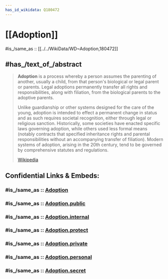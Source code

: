 ```yaml
---
has_id_wikidata: Q180472
---
```


# [[Adoption]] 

#is_/same_as :: [[../../WikiData/WD~Adoption,180472]] 

## #has_/text_of_/abstract 

> **Adoption** is a process whereby a person assumes the parenting of another, usually a child, from that person's biological or legal parent or parents. Legal adoptions permanently transfer all rights and responsibilities, along with filiation, from the biological parents to the adoptive parents.
>
> Unlike guardianship or other systems designed for the care of the young, adoption is intended to effect a permanent change in status and as such requires societal recognition, either through legal or religious sanction. Historically, some societies have enacted specific laws governing adoption, while others used less formal means (notably contracts that specified inheritance rights and parental responsibilities without an accompanying transfer of filiation). Modern systems of adoption, arising in the 20th century, tend to be governed by comprehensive statutes and regulations.
>
> [Wikipedia](https://en.wikipedia.org/wiki/Adoption) 


## Confidential Links & Embeds: 

### #is_/same_as :: [Adoption](/_Standards/Society/Family/Adoption.md) 

### #is_/same_as :: [Adoption.public](/_public/Society/Family/Adoption.public.md) 

### #is_/same_as :: [Adoption.internal](/_internal/Society/Family/Adoption.internal.md) 

### #is_/same_as :: [Adoption.protect](/_protect/Society/Family/Adoption.protect.md) 

### #is_/same_as :: [Adoption.private](/_private/Society/Family/Adoption.private.md) 

### #is_/same_as :: [Adoption.personal](/_personal/Society/Family/Adoption.personal.md) 

### #is_/same_as :: [Adoption.secret](/_secret/Society/Family/Adoption.secret.md)

